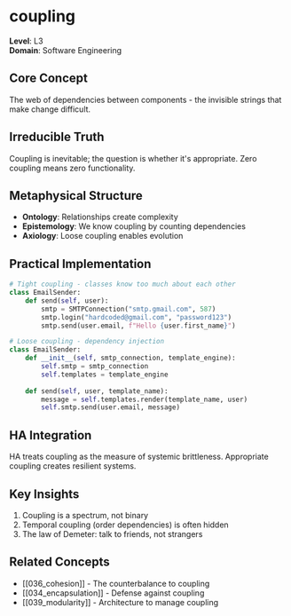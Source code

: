 # coupling

**Level**: L3  
**Domain**: Software Engineering

## Core Concept
The web of dependencies between components - the invisible strings that make change difficult.

## Irreducible Truth
Coupling is inevitable; the question is whether it's appropriate. Zero coupling means zero functionality.

## Metaphysical Structure
- **Ontology**: Relationships create complexity
- **Epistemology**: We know coupling by counting dependencies
- **Axiology**: Loose coupling enables evolution

## Practical Implementation
```python
# Tight coupling - classes know too much about each other
class EmailSender:
    def send(self, user):
        smtp = SMTPConnection("smtp.gmail.com", 587)
        smtp.login("hardcoded@gmail.com", "password123")
        smtp.send(user.email, f"Hello {user.first_name}")

# Loose coupling - dependency injection
class EmailSender:
    def __init__(self, smtp_connection, template_engine):
        self.smtp = smtp_connection
        self.templates = template_engine
    
    def send(self, user, template_name):
        message = self.templates.render(template_name, user)
        self.smtp.send(user.email, message)
```

## HA Integration
HA treats coupling as the measure of systemic brittleness. Appropriate coupling creates resilient systems.

## Key Insights
1. Coupling is a spectrum, not binary
2. Temporal coupling (order dependencies) is often hidden
3. The law of Demeter: talk to friends, not strangers

## Related Concepts
- [[036_cohesion]] - The counterbalance to coupling
- [[034_encapsulation]] - Defense against coupling
- [[039_modularity]] - Architecture to manage coupling